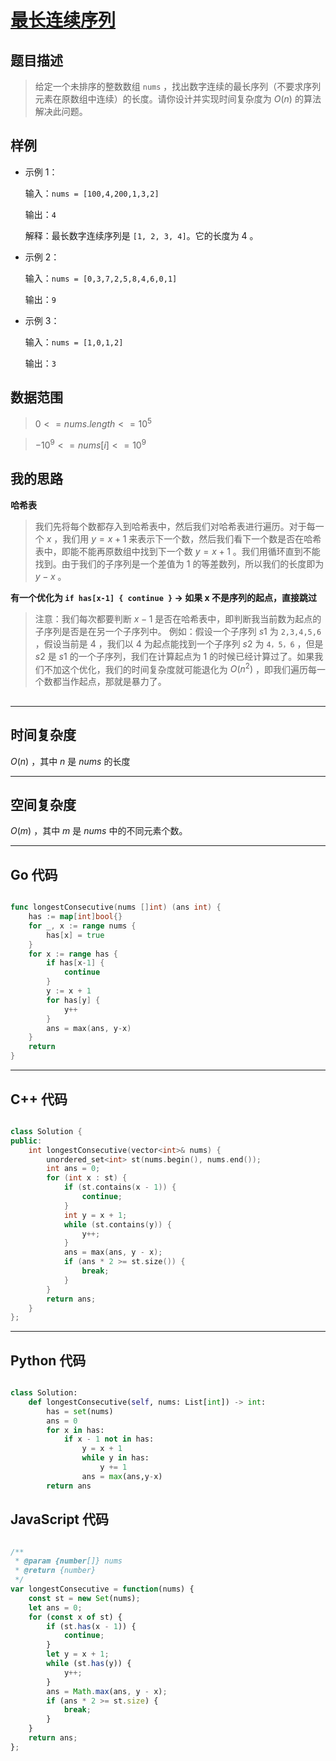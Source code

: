 # [最长连续序列](https://leetcode.cn/problems/longest-consecutive-sequence/description/?envType=study-plan-v2&envId=top-100-liked)
## 题目描述 

> 给定一个未排序的整数数组 `nums` ，找出数字连续的最长序列（不要求序列元素在原数组中连续）的长度。请你设计并实现时间复杂度为 $O(n)$ 的算法解决此问题。


## 样例

- 示例 $1$：
  
    输入：`nums = [100,4,200,1,3,2]`
  
    输出：`4`
  
    解释：最长数字连续序列是 `[1, 2, 3, 4]`。它的长度为 $4$ 。

- 示例 $2$：
  
    输入：`nums = [0,3,7,2,5,8,4,6,0,1]`
  
    输出：`9`

- 示例 $3$：
  
    输入：`nums = [1,0,1,2]`
  
    输出：`3`




## 数据范围
> $0 <= nums.length <= 10^5$

> $-10^9 <= nums[i] <= 10^9$




## 我的思路

**哈希表**

> 我们先将每个数都存入到哈希表中，然后我们对哈希表进行遍历。对于每一个 $x$ ，我们用 $y = x + 1$ 来表示下一个数，然后我们看下一个数是否在哈希表中，即能不能再原数组中找到下一个数 $y = x + 1$ 。我们用循环直到不能找到。由于我们的子序列是一个差值为 $1$ 的等差数列，所以我们的长度即为 $y - x$ 。

**有一个优化为 `if has[x-1] { continue }` -> 如果 x 不是序列的起点，直接跳过**

> 注意：我们每次都要判断 $x-1$ 是否在哈希表中，即判断我当前数为起点的子序列是否是在另一个子序列中。 例如：假设一个子序列 $s1$ 为 `2,3,4,5,6` ，假设当前是 $4$ ，我们以 $4$ 为起点能找到一个子序列 $s2$ 为 `4，5，6` ，但是 $s2$ 是 $s1$ 的一个子序列，我们在计算起点为 $1$ 的时候已经计算过了。如果我们不加这个优化，我们的时间复杂度就可能退化为 $O(n^2)$ ，即我们遍历每一个数都当作起点，那就是暴力了。

##
---

## 时间复杂度

$O(n)$ ，其中 $n$ 是 $nums$ 的长度

---

## 空间复杂度

$O(m)$ ，其中 $m$ 是 $nums$ 中的不同元素个数。

---

## Go 代码

```Go

func longestConsecutive(nums []int) (ans int) {
    has := map[int]bool{}
    for _, x := range nums {
        has[x] = true
    }
    for x := range has {
        if has[x-1] {
            continue
        }
        y := x + 1
        for has[y] {
            y++
        }
        ans = max(ans, y-x)
    }
    return 
}


```
---

## C++ 代码

```C++

class Solution {
public:
    int longestConsecutive(vector<int>& nums) {
        unordered_set<int> st(nums.begin(), nums.end());
        int ans = 0;
        for (int x : st) {
            if (st.contains(x - 1)) {
                continue;
            }
            int y = x + 1;
            while (st.contains(y)) {
                y++;
            }
            ans = max(ans, y - x);
            if (ans * 2 >= st.size()) {
                break;
            }
        }
        return ans;
    }
};


```
---
## Python 代码

```Python

class Solution:
    def longestConsecutive(self, nums: List[int]) -> int:
        has = set(nums)
        ans = 0
        for x in has:
            if x - 1 not in has:
                y = x + 1
                while y in has:
                    y += 1
                ans = max(ans,y-x)
        return ans


```



## JavaScript 代码

```JavaScript

/**
 * @param {number[]} nums
 * @return {number}
 */
var longestConsecutive = function(nums) {
    const st = new Set(nums);
    let ans = 0;
    for (const x of st) {
        if (st.has(x - 1)) {
            continue;
        }
        let y = x + 1;
        while (st.has(y)) {
            y++;
        }
        ans = Math.max(ans, y - x);
        if (ans * 2 >= st.size) {
            break;
        }
    }
    return ans;
};

```
